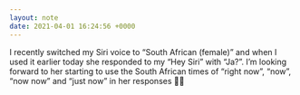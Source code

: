```yaml
---
layout: note
date: 2021-04-01 16:24:56 +0000
---
```


I recently switched my Siri voice to “South African (female)” and when I used it earlier today she responded to my “Hey Siri” with “Ja?”. I’m looking forward to her starting to use the South African times of “right now”, “now”, “now now” and “just now” in her responses 🤣😂
